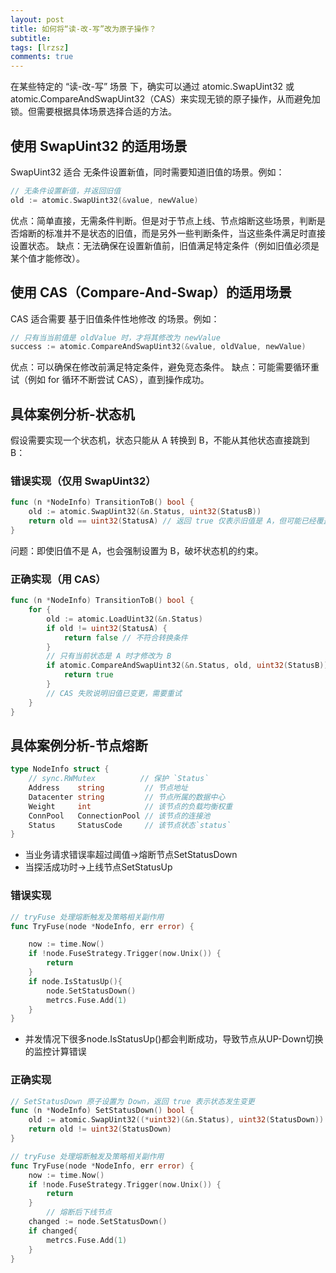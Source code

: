 ```yaml
---
layout: post
title: 如何将“读-改-写”改为原子操作？
subtitle: 
tags: [lrzsz]
comments: true
---  
```


在某些特定的 “读-改-写” 场景 下，确实可以通过 atomic.SwapUint32 或 atomic.CompareAndSwapUint32（CAS）来实现无锁的原子操作，从而避免加锁。但需要根据具体场景选择合适的方法。

## 使用 SwapUint32 的适用场景
SwapUint32 适合 无条件设置新值，同时需要知道旧值的场景。例如：

```go
// 无条件设置新值，并返回旧值
old := atomic.SwapUint32(&value, newValue)
```

优点：简单直接，无需条件判断。但是对于节点上线、节点熔断这些场景，判断是否熔断的标准并不是状态的旧值，而是另外一些判断条件，当这些条件满足时直接设置状态。
缺点：无法确保在设置新值前，旧值满足特定条件（例如旧值必须是某个值才能修改）。


## 使用 CAS（Compare-And-Swap）的适用场景

CAS 适合需要 基于旧值条件性地修改 的场景。例如：

```go
// 只有当当前值是 oldValue 时，才将其修改为 newValue
success := atomic.CompareAndSwapUint32(&value, oldValue, newValue)
```

优点：可以确保在修改前满足特定条件，避免竞态条件。
缺点：可能需要循环重试（例如 for 循环不断尝试 CAS），直到操作成功。

## 具体案例分析-状态机
假设需要实现一个状态机，状态只能从 A 转换到 B，不能从其他状态直接跳到 B：

### 错误实现（仅用 SwapUint32）
```go
func (n *NodeInfo) TransitionToB() bool {
    old := atomic.SwapUint32(&n.Status, uint32(StatusB))
    return old == uint32(StatusA) // 返回 true 仅表示旧值是 A，但可能已经覆盖了非 A 的状态！
}
```
问题：即使旧值不是 A，也会强制设置为 B，破坏状态机的约束。

### 正确实现（用 CAS）

```go
func (n *NodeInfo) TransitionToB() bool {
    for {
        old := atomic.LoadUint32(&n.Status)
        if old != uint32(StatusA) {
            return false // 不符合转换条件
        }
        // 只有当前状态是 A 时才修改为 B
        if atomic.CompareAndSwapUint32(&n.Status, old, uint32(StatusB)) {
            return true
        }
        // CAS 失败说明旧值已变更，需要重试
    }
}
```


## 具体案例分析-节点熔断

```go
type NodeInfo struct {
	// sync.RWMutex          // 保护 `Status`
	Address    string         // 节点地址
	Datacenter string         // 节点所属的数据中心
	Weight     int            // 该节点的负载均衡权重
	ConnPool   ConnectionPool // 该节点的连接池
	Status     StatusCode     // 该节点状态`status` 
}
```

- 当业务请求错误率超过阈值->熔断节点SetStatusDown
- 当探活成功时->上线节点SetStatusUp


### 错误实现 

```go
// tryFuse 处理熔断触发及策略相关副作用
func TryFuse(node *NodeInfo, err error) {

	now := time.Now()
	if !node.FuseStrategy.Trigger(now.Unix()) {
		return
	}
	if node.IsStatusUp(){
        node.SetStatusDown()
        metrcs.Fuse.Add(1)
    }
}
```

- 并发情况下很多node.IsStatusUp()都会判断成功，导致节点从UP-Down切换的监控计算错误


### 正确实现 


```go
// SetStatusDown 原子设置为 Down，返回 true 表示状态发生变更
func (n *NodeInfo) SetStatusDown() bool {
	old := atomic.SwapUint32((*uint32)(&n.Status), uint32(StatusDown))
	return old != uint32(StatusDown)
}

// tryFuse 处理熔断触发及策略相关副作用
func TryFuse(node *NodeInfo, err error) {
	now := time.Now()
	if !node.FuseStrategy.Trigger(now.Unix()) {
		return
	}
		// 熔断后下线节点
	changed := node.SetStatusDown()
    if changed{
        metrcs.Fuse.Add(1)
    }
}
```
